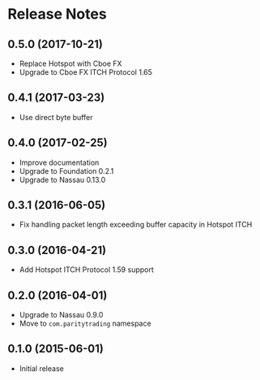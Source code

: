 # Release Notes

## 0.5.0 (2017-10-21)

- Replace Hotspot with Cboe FX
- Upgrade to Cboe FX ITCH Protocol 1.65

## 0.4.1 (2017-03-23)

- Use direct byte buffer

## 0.4.0 (2017-02-25)

- Improve documentation
- Upgrade to Foundation 0.2.1
- Upgrade to Nassau 0.13.0

## 0.3.1 (2016-06-05)

- Fix handling packet length exceeding buffer capacity in Hotspot ITCH

## 0.3.0 (2016-04-21)

- Add Hotspot ITCH Protocol 1.59 support

## 0.2.0 (2016-04-01)

- Upgrade to Nassau 0.9.0
- Move to `com.paritytrading` namespace

## 0.1.0 (2015-06-01)

- Initial release
